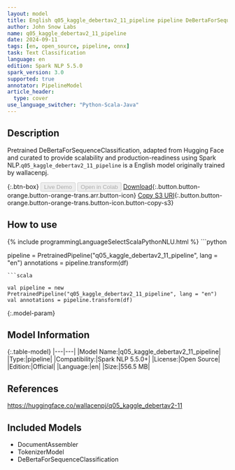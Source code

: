 ```yaml
---
layout: model
title: English q05_kaggle_debertav2_11_pipeline pipeline DeBertaForSequenceClassification from wallacenpj
author: John Snow Labs
name: q05_kaggle_debertav2_11_pipeline
date: 2024-09-11
tags: [en, open_source, pipeline, onnx]
task: Text Classification
language: en
edition: Spark NLP 5.5.0
spark_version: 3.0
supported: true
annotator: PipelineModel
article_header:
  type: cover
use_language_switcher: "Python-Scala-Java"
---
```


## Description

Pretrained DeBertaForSequenceClassification, adapted from Hugging Face and curated to provide scalability and production-readiness using Spark NLP.`q05_kaggle_debertav2_11_pipeline` is a English model originally trained by wallacenpj.

{:.btn-box}
<button class="button button-orange" disabled>Live Demo</button>
<button class="button button-orange" disabled>Open in Colab</button>
[Download](https://s3.amazonaws.com/auxdata.johnsnowlabs.com/public/models/q05_kaggle_debertav2_11_pipeline_en_5.5.0_3.0_1726029489180.zip){:.button.button-orange.button-orange-trans.arr.button-icon}
[Copy S3 URI](s3://auxdata.johnsnowlabs.com/public/models/q05_kaggle_debertav2_11_pipeline_en_5.5.0_3.0_1726029489180.zip){:.button.button-orange.button-orange-trans.button-icon.button-copy-s3}

## How to use



<div class="tabs-box" markdown="1">
{% include programmingLanguageSelectScalaPythonNLU.html %}
```python

pipeline = PretrainedPipeline("q05_kaggle_debertav2_11_pipeline", lang = "en")
annotations =  pipeline.transform(df)   

```
```scala

val pipeline = new PretrainedPipeline("q05_kaggle_debertav2_11_pipeline", lang = "en")
val annotations = pipeline.transform(df)

```
</div>

{:.model-param}
## Model Information

{:.table-model}
|---|---|
|Model Name:|q05_kaggle_debertav2_11_pipeline|
|Type:|pipeline|
|Compatibility:|Spark NLP 5.5.0+|
|License:|Open Source|
|Edition:|Official|
|Language:|en|
|Size:|556.5 MB|

## References

https://huggingface.co/wallacenpj/q05_kaggle_debertav2-11

## Included Models

- DocumentAssembler
- TokenizerModel
- DeBertaForSequenceClassification